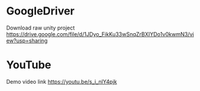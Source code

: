 # GoogleDriver
Download raw unity project
https://drive.google.com/file/d/1JDyo_FikKu33wSnqZrBXIYDo1v0kwmN3/view?usp=sharing

# YouTube
Demo video link
https://youtu.be/s_i_nlY4pjk
